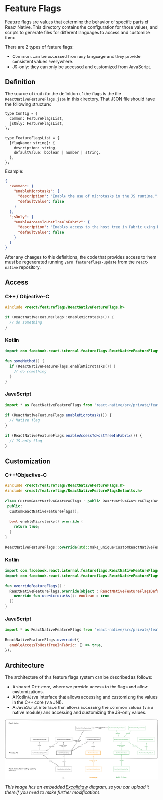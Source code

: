 # Feature Flags

Feature flags are values that determine the behavior of specific parts of React
Native. This directory contains the configuration for those values, and scripts
to generate files for different languages to access and customize them.

There are 2 types of feature flags:
* Common: can be accessed from any language and they provide consistent values
everywhere.
* JS-only: they can only be accessed and customized from JavaScript.

## Definition

The source of truth for the definition of the flags is the file `ReactNativeFeatureFlags.json`
in this directory. That JSON file should have the following structure:

```flow
type Config = {
  common: FeatureFlagsList,
  jsOnly: FeatureFlagsList,
};

type FeatureFlagsList = {
  [flagName: string]: {
    description: string,
    defaultValue: boolean | number | string,
  },
};
```

Example:
```json
{
  "common": {
    "enableMicrotasks": {
      "description": "Enable the use of microtasks in the JS runtime.",
      "defaultValue": false
    }
  },
  "jsOnly": {
    "enableAccessToHostTreeInFabric": {
      "description": "Enables access to the host tree in Fabric using DOM-compatible APIs.",
      "defaultValue": false
    }
  }
}
```

After any changes to this definitions, the code that provides access to them
must be regenerated running `yarn featureflags-update` from the `react-native`
repository.

## Access

### C++ / Objective-C

```c++
#include <react/featureflags/ReactNativeFeatureFlags.h>

if (ReactNativeFeatureFlags::enableMicrotasks()) {
  // do something
}
```

### Kotlin

```kotlin
import com.facebook.react.internal.featureflags.ReactNativeFeatureFlags

fun someMethod() {
  if (ReactNativeFeatureFlags.enableMicrotasks()) {
    // do something
  }
}
```

### JavaScript

```javascript
import * as ReactNativeFeatureFlags from 'react-native/src/private/featureflags/ReactNativeFeatureFlags';

if (ReactNativeFeatureFlags.enableMicrotasks()) {
  // Native flag
}

if (ReactNativeFeatureFlags.enableAccessToHostTreeInFabric()) {
  // JS-only flag
}
```

## Customization

### C++/Objective-C

```c++
#include <react/featureflags/ReactNativeFeatureFlags.h>
#include <react/featureflags/ReactNativeFeatureFlagsDefaults.h>

class CustomReactNativeFeatureFlags : public ReactNativeFeatureFlagsDefaults {
 public:
  CustomReactNativeFeatureFlags();

  bool enableMicrotasks() override {
    return true;
  }
}

ReactNativeFeatureFlags::override(std::make_unique<CustomReactNativeFeatureFlags>());
```

### Kotlin

```kotlin
import com.facebook.react.internal.featureflags.ReactNativeFeatureFlags
import com.facebook.react.internal.featureflags.ReactNativeFeatureFlagsDefaults

fun overrideFeatureFlags() {
  ReactNativeFeatureFlags.override(object : ReactNativeFeatureFlagsDefaults() {
    override fun useMicrotasks(): Boolean = true
  })
}
```

### JavaScript

```javascript
import * as ReactNativeFeatureFlags from 'react-native/src/private/featureflags/ReactNativeFeatureFlags';

ReactNativeFeatureFlags.override({
  enableAccessToHostTreeInFabric: () => true,
});
```

## Architecture

The architecture of this feature flags system can be described as follows:
* A shared C++ core, where we provide access to the flags and allow
customizations.
* A Kotlin/Java interface that allows accessing and customizing the values in
the C++ core (via JNI).
* A JavaScript interface that allows accessing the common values (via a native
module) and accessing and customizing the JS-only values.

![Diagram of the architecture of feature flags in React Native](./assets/react-native-feature-flags-architecture.excalidraw-embedded.png)

_This image has an embedded [Excalidraw](https://www.excalidraw.com) diagram,
so you can upload it there if you need to make further modifications._
